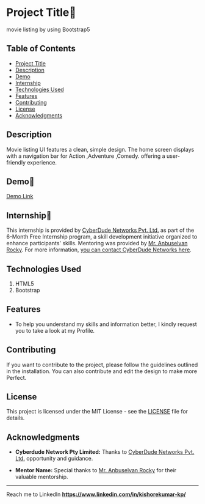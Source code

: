 # Project Title👋

movie listing by using Bootstrap5

## Table of Contents
- [Project Title](#project-title)
- [Description](#description)
- [Demo](#demo)
- [Internship](#internship)
- [Technologies Used](#technologies-used)
- [Features](#features)
- [Contributing](#contributing)
- [License](#license)
- [Acknowledgments](#acknowledgments)



## Description

Movie listing UI features a clean, simple design. The home screen displays with a
 navigation bar for Action ,Adventure ,Comedy. offering a user-friendly experience.

## Demo🚀

<a target="_blank" href="https://kishorekumar-kp.github.io/Task-movie-listing/">Demo Link</a>

## Internship🥳

This internship is provided by [CyberDude Networks Pvt. Ltd.](https://youtube.com/cyberdudenetworks) as part of the 6-Month Free Internship program, a skill development initiative organized to enhance participants' skills. Mentoring was provided by [Mr. Anbuselvan Rocky](https://instagram.com/anbuselvanrocky). For more information, [you can contact CyberDude Networks here](https://cyberdudenetworks.com).

## Technologies Used
1. HTML5
2. Bootstrap

## Features

- To help you understand my skills and information better, I kindly request you to take a look at my Profile.



## Contributing

If you want to contribute to the project, please follow the guidelines outlined in the installation. You can also contribute and edit the design to make more Perfect.

## License

This project is licensed under the MIT License - see the [LICENSE](LICENSE) file for details.


## Acknowledgments

- **Cyberdude Network Pty Limited:** Thanks to [CyberDude Networks Pvt. Ltd.](https://youtube.com/cyberdudenetworks) opportunity and guidance.

- **Mentor Name:** Special thanks to [Mr. Anbuselvan Rocky](https://instagram.com/anbuselvanrocky) for their valuable mentorship.


---
Reach me to LinkedIn **https://www.linkedin.com/in/kishorekumar-kp/**

